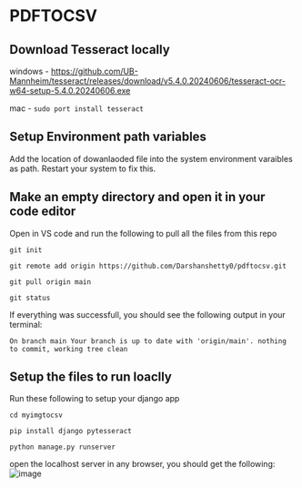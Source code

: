 # PDFTOCSV
## Download Tesseract locally

windows - https://github.com/UB-Mannheim/tesseract/releases/download/v5.4.0.20240606/tesseract-ocr-w64-setup-5.4.0.20240606.exe

mac - 
```sudo port install tesseract```

## Setup Environment path variables

Add the location of dowanlaoded file into the system environment varaibles as path. Restart your system to fix this.

## Make an empty directory and open it in your code editor

Open in VS code and run the following to pull all the files from this repo

`git init`

`git remote add origin https://github.com/Darshanshetty0/pdftocsv.git`

`git pull origin main`

`git status`

If everything was successfull, you should see the following output in your terminal:

`On branch main
Your branch is up to date with 'origin/main'.
nothing to commit, working tree clean
`

## Setup the files to run loaclly

Run these following to setup your django app

`cd myimgtocsv`

`pip install django pytesseract`

`python manage.py runserver`

open the localhost server in any browser, you should get the following:
![image](https://github.com/user-attachments/assets/ef47bf39-4df4-46d9-81f6-33001a87d992)

